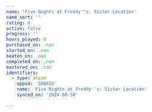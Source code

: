 ```yaml
---
name: 'Five Nights at Freddy''s: Sister Location'
name_sort: ''
rating: 0
active: false
progress: ''
hours_played: 0
purchased_on: .nan
started_on: .nan
beaten_on: .nan
completed_on: .nan
mastered_on: .nan
identifiers:
  - type: steam
    appid: '506610'
    name: 'Five Nights at Freddy''s: Sister Location'
    synced_on: '2024-08-30'

---
```

